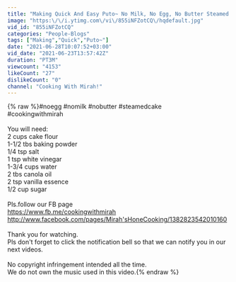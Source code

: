 ```yaml
---
title: "Making Quick And Easy Puto~ No Milk, No Egg, No Butter Steamed Cake!"
image: "https:\/\/i.ytimg.com\/vi\/855iNFZotCQ\/hqdefault.jpg"
vid_id: "855iNFZotCQ"
categories: "People-Blogs"
tags: ["Making","Quick","Puto~"]
date: "2021-06-28T10:07:52+03:00"
vid_date: "2021-06-23T13:57:42Z"
duration: "PT3M"
viewcount: "4153"
likeCount: "27"
dislikeCount: "0"
channel: "Cooking With Mirah!"
---
```

{% raw %}#noegg #nomilk #nobutter #steamedcake<br />#cookingwithmirah<br /><br />You will need:<br />2 cups cake flour<br />1-1/2 tbs baking powder<br />1/4 tsp salt<br />1 tsp white vinegar<br />1-3/4 cups water<br />2 tbs canola oil<br />2 tsp vanilla essence <br />1/2 cup sugar<br /><br />Pls.follow our FB page <br /><a rel="nofollow" target="blank" href="https://www.fb.me/cookingwithmirah">https://www.fb.me/cookingwithmirah</a> <br /><a rel="nofollow" target="blank" href="http://www.facebook.com/pages/Mirah'sHoneCooking/1382823542010160">http://www.facebook.com/pages/Mirah'sHoneCooking/1382823542010160</a><br /><br />Thank you for watching. <br />Pls don't forget to click the notification bell so that we can notify you in our next videos. <br /><br />No copyright infringement intended all the time. <br />We do not own the music used in this video.{% endraw %}

